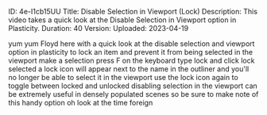 ID: 4e-I1cb15UU
Title: Disable Selection in Viewport (Lock)
Description: This video takes a quick look at the Disable Selection in Viewport option in Plasticity.
Duration: 40
Version: 
Uploaded: 2023-04-19

yum yum Floyd here with a quick look at
the disable selection and viewport
option in plasticity to lock an item and
prevent it from being selected in the
viewport make a selection press F on the
keyboard type lock and click lock
selected a lock icon will appear next to
the name in the outliner and you'll no
longer be able to select it in the
viewport use the lock icon again to
toggle between locked and unlocked
disabling selection in the viewport can
be extremely useful in densely populated
scenes so be sure to make note of this
handy option oh look at the time
foreign
